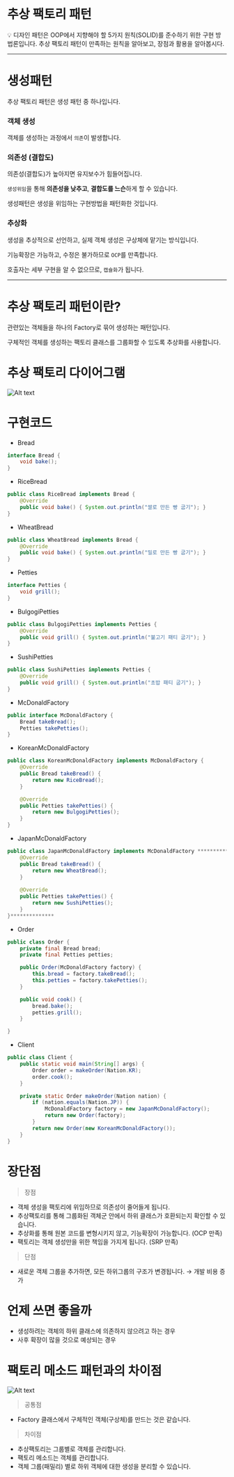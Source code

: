 # 추상 팩토리 패턴

<aside>
💡 디자인 패턴은 OOP에서 지향해야 할 5가지 원칙(SOLID)를 준수하기 위한 구현 방법론입니다.
추상 팩토리 패턴이 만족하는 원칙을 알아보고, 장점과 활용을 알아봅시다.

</aside>

---

# 생성패턴

추상 팩토리 패턴은 생성 패턴 중 하나입니다. 

### 객체 생성

객체를 생성하는 과정에서 `의존`이 발생합니다.

### 의존성 (결합도)

의존성(결합도)가 높아지면 유지보수가 힘들어집니다.

`생성위임`을 통해 **의존성을 낮추고**, **결합도를 느슨**하게 할 수 있습니다.

생성패턴은 생성을 위임하는 구현방법을 패턴화한 것입니다.

### 추상화

생성을 추상적으로 선언하고, 실제 객체 생성은 구상체에 맡기는 방식입니다.

기능확장은 가능하고, 수정은 불가하므로 `OCP`를 만족합니다.

호출자는 세부 구현을 알 수 없으므로, `캡슐화`가 됩니다.

---

# 추상 팩토리 패턴이란?

관련있는 객체들을 하나의 Factory로 묶어 생성하는 패턴입니다.

구체적인 객체를 생성하는 팩토리 클래스를 그룹화할 수 있도록 추상화를 사용합니다.

# 추상 팩토리 다이어그램

![Alt text](image.png)

# 구현코드

- Bread

```java
interface Bread {
	void bake();
}
```

- RiceBread

```java
public class RiceBread implements Bread {
	@Override
	public void bake() { System.out.println("쌀로 만든 빵 굽기"); }
}
```

- WheatBread

```java
public class WheatBread implements Bread {
	@Override
	public void bake() { System.out.println("밀로 만든 빵 굽기"); }
}
```

- Petties

```java
interface Petties {
	void grill();
}
```

- BulgogiPetties

```java
public class BulgogiPetties implements Petties {
	@Override
	public void grill() { System.out.println("불고기 패티 굽기"); }
}
```

- SushiPetties

```java
public class SushiPetties implements Petties {
	@Override
	public void grill() { System.out.println("초밥 패티 굽기"); }
}
```

- McDonaldFactory

```java
public interface McDonaldFactory {
    Bread takeBread();
    Petties takePetties();
}
```

- KoreanMcDonaldFactory

```java
public class KoreanMcDonaldFactory implements McDonaldFactory {
	@Override
	public Bread takeBread() {
		return new RiceBread();
	}

	@Override
	public Petties takePetties() {
		return new BulgogiPetties();
	}
}
```

- JapanMcDonaldFactory

```java
public class JapanMcDonaldFactory implements McDonaldFactory **************{
	@Override
	public Bread takeBread() {
		return new WheatBread();
	}
 
	@Override
	public Petties takePetties() {
		return new SushiPetties();
	}
}**************
```

- Order

```java
public class Order {
    private final Bread bread;
    private final Petties petties;

    public Order(McDonaldFactory factory) {
        this.bread = factory.takeBread();
        this.petties = factory.takePetties();
    }

    public void cook() {
        bread.bake();
        petties.grill();
    }

}
```

- Client

```java
public class Client {
    public static void main(String[] args) {
        Order order = makeOrder(Nation.KR);
        order.cook();
    }

    private static Order makeOrder(Nation nation) {
        if (nation.equals(Nation.JP)) {
            McDonaldFactory factory = new JapanMcDonaldFactory();
            return new Order(factory);
        }
        return new Order(new KoreanMcDonaldFactory());
    }
}
```

# 장단점

> 장점
> 
- 객체 생성을 팩토리에 위임하므로 의존성이 줄어들게 됩니다.
- 추상팩토리를 통해 그룹화된 객체군 안에서 하위 클래스가 호환되는지 확인할 수 있습니다.
- 추상화를 통해 원본 코드를 변형시키지 않고, 기능확장이 가능합니다. (OCP 만족)
- 팩토리는 객체 생성만을 위한 책임을 가지게 됩니다. (SRP 만족)

> 단점
> 
- 새로운 객체 그룹을 추가하면, 모든 하위그룹의 구조가 변경됩니다. → 개발 비용 증가

# 언제 쓰면 좋을까

- 생성하려는 객체의 하위 클래스에 의존하지 않으려고 하는 경우
- 사후 확장이 많을 것으로 예상되는 경우

# 팩토리 메소드 패턴과의 차이점

![Alt text](IMG_2352.jpeg)

> 공통점
> 
- Factory 클래스에서 구체적인 객체(구상체)를 만드는 것은 같습니다.

> 차이점
> 
- 추상팩토리는 그룹별로 객체를 관리합니다.
- 팩토리 메소드는 객체를 관리합니다.
- 객체 그룹(패밀리) 별로 하위 객체에 대한 생성을 분리할 수 있습니다.